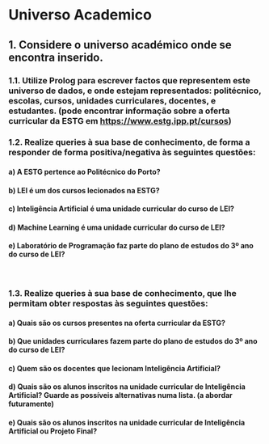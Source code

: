 # Universo Academico
## 1. Considere o universo académico onde se encontra inserido.

### 1.1. Utilize Prolog para escrever factos que representem este universo de dados, e onde estejam representados: politécnico, escolas, cursos, unidades curriculares, docentes, e estudantes. (pode encontrar informação sobre a oferta curricular da ESTG em https://www.estg.ipp.pt/cursos)

### 1.2. Realize queries à sua base de conhecimento, de forma a responder de forma positiva/negativa às seguintes questões:

#### a) A ESTG pertence ao Politécnico do Porto?
#### b) LEI é um dos cursos lecionados na ESTG?
#### c) Inteligência Artificial é uma unidade curricular do curso de LEI?
#### d) Machine Learning é uma unidade curricular do curso de LEI?
#### e) Laboratório de Programação faz parte do plano de estudos do 3º ano do curso de LEI?

<br/>

### 1.3. Realize queries à sua base de conhecimento, que lhe permitam obter respostas às seguintes questões:

#### a) Quais são os cursos presentes na oferta curricular da ESTG?
#### b) Que unidades curriculares fazem parte do plano de estudos do 3º ano do curso de LEI?
#### c) Quem são os docentes que lecionam Inteligência Artificial?
#### d) Quais são os alunos inscritos na unidade curricular de Inteligência Artificial? Guarde as possíveis alternativas numa lista. (a abordar futuramente)
#### e) Quais são os alunos inscritos na unidade curricular de Inteligência Artificial ou Projeto Final?
